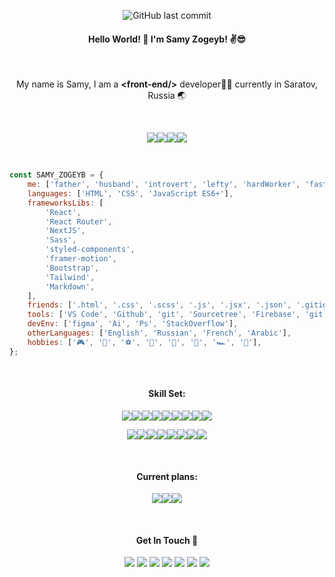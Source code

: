 <div align='center'>

![GitHub last commit](https://img.shields.io/github/last-commit/SamyZog/SamyZog?label=Last%20Update&style=for-the-badge)

#### Hello World! :wave: I'm Samy Zogeyb! :v::sunglasses:

<br/>

My name is Samy, I am a **&lt;front-end/&gt;** developer👨‍💻 currently in Saratov, Russia 🌏

<br/>

<img src='https://img.shields.io/badge/HTML5-E34F26?style=for-the-badge&logo=html5&logoColor=white'/><img src='https://img.shields.io/badge/CSS3-1572B6?style=for-the-badge&logo=css3&logoColor=white'/><img src='https://img.shields.io/badge/JavaScript-F7DF1E?style=for-the-badge&logo=javascript&logoColor=black'/><img src='https://img.shields.io/badge/ES6+-323330?style=for-the-badge&logo=javascript&logoColor=F7DF1E'/>

<br/>

<div align='left'>

```js
const SAMY_ZOGEYB = {
	me: ['father', 'husband', 'introvert', 'lefty', 'hardWorker', 'fastLearner', 'creative'],
	languages: ['HTML', 'CSS', 'JavaScript ES6+'],
	frameworksLibs: [
		'React',
		'React Router',
		'NextJS',
		'Sass',
		'styled-components',
		'framer-motion',
		'Bootstrap',
		'Tailwind',
		'Markdown',
	],
	friends: ['.html', '.css', '.scss', '.js', '.jsx', '.json', '.gitignore', '.md'],
	tools: ['VS Code', 'Github', 'git', 'Sourcetree', 'Firebase', 'git bash', 'NPM', 'Webpack', 'babel', 'PostCSS'],
	devEnv: ['figma', 'Ai', 'Ps', 'StackOverflow'],
	otherLanguages: ['English', 'Russian', 'French', 'Arabic'],
	hobbies: ['🎮', '💪', '⚽', '🎲', '🎨', '🥊', '🏎️', '🍔'],
};
```

</div>

<br/>

#### Skill Set:

<img src='https://img.shields.io/badge/React-20232A?style=for-the-badge&logo=react&logoColor=61DAFB'/><img src='https://img.shields.io/badge/React_Router-CA4245?style=for-the-badge&logo=react-router&logoColor=white'/><img src='https://img.shields.io/badge/next.js-000000?style=for-the-badge&logo=nextdotjs&logoColor=white'/><img src='https://img.shields.io/badge/Sass-CC6699?style=for-the-badge&logo=sass&logoColor=white'/><img src='https://img.shields.io/badge/styled--components-DB7093?style=for-the-badge&logo=styled-components&logoColor=white'/><img src='https://img.shields.io/badge/framer--motion-8855ff?style=for-the-badge&logo=framer&logoColor=white'/><img src='https://img.shields.io/badge/Bootstrap-563D7C?style=for-the-badge&logo=bootstrap&logoColor=white'/><img src='https://img.shields.io/badge/Tailwind_CSS-38B2AC?style=for-the-badge&logo=tailwind-css&logoColor=white'/><img src='https://img.shields.io/badge/Markdown-000000?style=for-the-badge&logo=markdown&logoColor=white'/>

<img src='https://img.shields.io/badge/Visual_Studio_Code-0078D4?style=for-the-badge&logo=visual%20studio%20code&logoColor=white'/><img src='https://img.shields.io/badge/Github-000000?style=for-the-badge&logo=github&logoColor=white'/><img src='https://img.shields.io/badge/Git-F05032?style=for-the-badge&logo=git&logoColor=white'/><img src='https://img.shields.io/badge/firebase-ffca28?style=for-the-badge&logo=firebase&logoColor=black'/><img src='https://img.shields.io/badge/npm-DADADA?style=for-the-badge&logo=npm&logoColor=white'/><img src='https://img.shields.io/badge/webpack-2b3a42?style=for-the-badge&logo=webpack&logoColor=white'/><img src='https://img.shields.io/badge/babel-eeda7c?style=for-the-badge&logo=babel&logoColor=white'/><img src='https://img.shields.io/badge/postcss-dd3808?style=for-the-badge&logo=postcss&logoColor=white'/>

<br/>

#### Current plans:

<img src='https://img.shields.io/badge/TypeScript-007ACC?style=for-the-badge&logo=typescript&logoColor=white'/><img src='https://img.shields.io/badge/Jest-C21325?style=for-the-badge&logo=jest&logoColor=white'/><img src='https://img.shields.io/badge/Node.js-339933?style=for-the-badge&logo=nodedotjs&logoColor=white'/>

<br/>

#### Get In Touch 🤙

[<img src='https://img.shields.io/badge/WhatsApp-25D366?style=for-the-badge&logo=whatsapp&logoColor=white'/>](https://wa.me/+79372499836)
[<img src='https://img.shields.io/badge/Instagram-E4405F?style=for-the-badge&logo=instagram&logoColor=white'/>](https://www.instagram.com/samy_zog/)
[<img src='https://img.shields.io/badge/LinkedIn-0077B5?style=for-the-badge&logo=linkedin&logoColor=white'/>](https://www.linkedin.com/in/samyzogeyb/)
[<img src='https://img.shields.io/badge/Stack_Overflow-FE7A16?style=for-the-badge&logo=stack-overflow&logoColor=white'/>](https://stackoverflow.com/users/13417861/samz)
[<img src='https://img.shields.io/badge/Gmail-D14836?style=for-the-badge&logo=gmail&logoColor=white'/>](http://www.gmail.com/)
[<img src='https://img.shields.io/badge/Spotify-1ED760?&style=for-the-badge&logo=spotify&logoColor=white'/>](https://open.spotify.com/user/31uq2x6rsg47nupvqnqif5inaxhq)
[<img src='https://img.shields.io/badge/CodeSandbox-black?&style=for-the-badge&logo=codesandbox&logoColor=white'/>](https://codesandbox.io/u/SamyZog)

</div>
